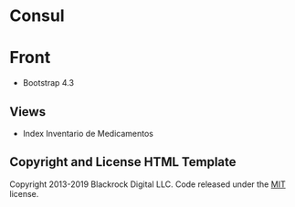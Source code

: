 
# Consul


# Front
- Bootstrap 4.3
## Views
- Index 
Inventario de Medicamentos


## Copyright and License HTML Template

Copyright 2013-2019 Blackrock Digital LLC. Code released under the [MIT](https://github.com/BlackrockDigital/startbootstrap-resume/blob/gh-pages/LICENSE) license.